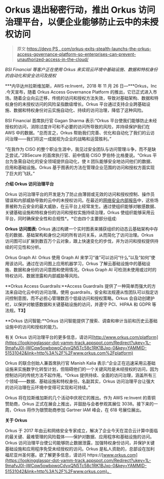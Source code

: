 # Orkus 退出秘密行动，推出 Orkus 访问治理平台，以便企业能够防止云中的未授权访问

> 原文:[https://devo PS . com/orkus-exits-stealth-launchs-the-orkus-access-governance-platform-so-enterprises-can-prevent-unauthorized-access-in-the-cloud/](https://devops.com/orkus-exits-stealth-launches-the-orkus-access-governance-platform-so-enterprises-can-prevent-unauthorized-access-in-the-cloud/)

*BSI Financial 等客户正在使用 Orkus 来实现云环境中基础设施、数据和特权身份的自动化和安全访问及授权*

***内华达州拉斯维加斯，AWS re:Invent，2018 年 11 月 26 日—***Orkus，Inc .今天宣布，随着 Orkus Access Governance Platform 的推出，它已正式进入市场。随着企业向云迁移，传统的访问和授权方法失效，导致对基础架构、数据和特权身份的未授权访问的风险呈指数级增长。Orkus 平台通过支持企业跨基础设施、数据和特权身份对云实施自动化、持续的访问治理，降低了这种风险。

BSI Financial 首席执行官 Gagan Sharma 表示:“Orkus 平台使我们能够防止未经授权的访问，消除过度许可和不必要的访问所导致的风险，并持续保护我们在 AWS 中的数据。“总而言之，Orkus 帮助我们完善、优化和自动化了我们的云访问治理——我们将这一成就视为企业的战略和运营胜利。”

“在我作为 CISO 的整个职业生涯中，我见过安全团队与访问管理斗争，而不是缺乏尝试，”2BSecure 的首席执行官、前中情局 CISO 罗伯特·比格曼说。“Orkus 平台为急需自动化的安全领域提供自动化，使 it 团队能够安全地访问他们的数据、应用和基础设施。Orkus 基于图表的方法在管理企业范围的访问和授权方面实现了巨大的飞跃。”

**介绍 Orkus 访问治理平台**

Orkus 访问治理平台的开发是为了防止由薄弱或无效的访问和授权控制、操作员错误和内部威胁导致的云中的未授权访问。在最近的[网络安全内部报告](https://lookingglasspr-dot-yamm-track.appspot.com/Redirect?ukey=1L-9mafvJ0I-jWCqw5owbpwoCdyxQN5Tc58c1RK1BJxo-0&key=YAMMID-51531042&link=https%3A%2F%2Fpages.cloudpassage.com%2Frs%2F857-FXQ-213%2Fimages%2F2018-Cloud-Security-Report%2520%25281%2529.pdf)中，这些场景被称为云安全的最大威胁，在云平台上经常发生。通过使组织能够对敏感数据、关键基础设施和特权身份的访问和授权实施持续治理，Orkus 使组织能够采用云平台，同时确保安全性和合规性*。*它由四个主要部分组成:

**Orkus 访问图表:** Orkus 通过构建一个实时图表来捕获组织的动态云基础架构中存在的数据、基础架构和身份之间的所有访问关系，从而简化了访问治理。Orkus 访问图可以扩展到数百万个云对象，跟上快速变化的步伐，并为访问和授权提供持续的可见性和分析。

Orkus Graph AI: Orkus 使用 Graph AI 来学习“谁”可以访问“什么”以及“如何”使用该访问。通过在访问图上应用机器学习，Orkus 了解云基础设施中的基础设施、数据和身份的访问意图和使用情况。Orkus Graph AI 可检测未使用或过时的特权访问、数据泄露和内部威胁等风险。

**Orkus Access Guardrails:**Access Guardrails 提供了一种简单而强大的方法来自动化云中的访问治理。使用 guardrails，安全和法规遵从性团队可以指定访问控制意图，而不必担心管理数百个低级访问和授权策略。Orkus 会自动创建护栏，以保护对敏感数据和关键基础设施的访问，并遵守 PCI、HIPAA 和 GDPR 等法规。**T3】**

**Orkus 访问智能:**Orkus 访问智能提供了搜索、调查和审计当前和历史云基础设施中的访问和授权的能力。

有关 Orkus 访问治理平台的更多信息，请访问[http://www.orkus.com/platform](https://lookingglasspr-dot-yamm-track.appspot.com/Redirect?ukey=1L-9mafvJ0I-jWCqw5owbpwoCdyxQN5Tc58c1RK1BJxo-0&key=YAMMID-51531042&link=http%3A%2F%2Fwww.orkus.com%2Fplatform)

Orkus 的联合创始人兼首席执行官 Manish Kalia 表示:“企业正在迅速采用云基础设施来实施数字化转型计划，但阻碍他们的一个关键风险是未经授权的访问，因为控制访问的传统方法不起作用。“Orkus 提供持续、全面的访问治理，涵盖所有三个领域——数据、基础设施和特权身份。名副其实，Orkus 访问治理平台让强大的访问治理在云环境中变得可实现和可持续。”

Orkus 将在拉斯维加斯的几个活动中庆祝它的推出。作为 AWS re:Invent 的青铜赞助商，Orkus 正式在展会上推出，并鼓励与会者参观其展位 3038。接下来的一周，Orkus 将作为银赞助商参加 Gartner IAM 峰会，在 618 号展位展出。

**关于 Orkus**

Orkus 于 2017 年由云和网络安全专家成立，解决了企业今天在混合云计算中面临的最关键、最难管理的风险载体——保护对数据、应用程序和基础设施的访问。Orkus 访问治理平台使公司能够防止数据泄露，加强特权身份访问，并保护关键基础设施和应用程序免受未经授权的访问。Orkus 是私人资助的，总部设在加利福尼亚州圣何塞。欲了解更多信息，请访问 https://[www.orkus.com](https://lookingglasspr-dot-yamm-track.appspot.com/Redirect?ukey=1L-9mafvJ0I-jWCqw5owbpwoCdyxQN5Tc58c1RK1BJxo-0&key=YAMMID-51531042&link=http%3A%2F%2Fwww.orkus.com)。